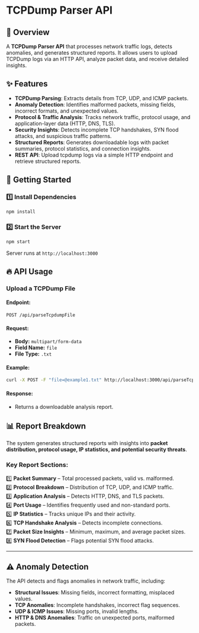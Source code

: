 # **TCPDump Parser API**

## 📌 Overview

A **TCPDump Parser API** that processes network traffic logs, detects anomalies, and generates structured reports. It allows users to upload TCPDump logs via an HTTP API, analyze packet data, and receive detailed insights.

## ✨ Features

- **TCPDump Parsing**: Extracts details from TCP, UDP, and ICMP packets.
- **Anomaly Detection**: Identifies malformed packets, missing fields, incorrect formats, and unexpected values.
- **Protocol & Traffic Analysis**: Tracks network traffic, protocol usage, and application-layer data (HTTP, DNS, TLS).
- **Security Insights**: Detects incomplete TCP handshakes, SYN flood attacks, and suspicious traffic patterns.
- **Structured Reports**: Generates downloadable logs with packet summaries, protocol statistics, and connection insights.
- **REST API**: Upload tcpdump logs via a simple HTTP endpoint and retrieve structured reports.

## 🚀 Getting Started

### 1️⃣ Install Dependencies
```sh
npm install
```

### 2️⃣ Start the Server
```sh
npm start
```
Server runs at `http://localhost:3000`

## 🔥 API Usage

### **Upload a TCPDump File**
#### Endpoint:
```
POST /api/parseTcpdumpFile
```
#### Request:
- **Body:** `multipart/form-data`
- **Field Name:** `file`
- **File Type:** `.txt`

#### Example:
```sh
curl -X POST -F "file=@example1.txt" http://localhost:3000/api/parseTcpdumpFile --output report.log
```

#### Response:
- Returns a downloadable analysis report.

## 📊 Report Breakdown

The system generates structured reports with insights into **packet distribution, protocol usage, IP statistics, and potential security threats**.

### **Key Report Sections:**
1️⃣ **Packet Summary** – Total processed packets, valid vs. malformed.  
2️⃣ **Protocol Breakdown** – Distribution of TCP, UDP, and ICMP traffic.  
3️⃣ **Application Analysis** – Detects HTTP, DNS, and TLS packets.  
4️⃣ **Port Usage** – Identifies frequently used and non-standard ports.  
5️⃣ **IP Statistics** – Tracks unique IPs and their activity.  
6️⃣ **TCP Handshake Analysis** – Detects incomplete connections.  
7️⃣ **Packet Size Insights** – Minimum, maximum, and average packet sizes.  
8️⃣ **SYN Flood Detection** – Flags potential SYN flood attacks.  

---

## ⚠ Anomaly Detection

The API detects and flags anomalies in network traffic, including:

- **Structural Issues**: Missing fields, incorrect formatting, misplaced values.
- **TCP Anomalies**: Incomplete handshakes, incorrect flag sequences.
- **UDP & ICMP Issues**: Missing ports, invalid lengths.
- **HTTP & DNS Anomalies**: Traffic on unexpected ports, malformed packets.
